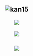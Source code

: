 <h2 align="center">

  
<p align="center">
  
![kan15]([https://user-images.githubusercontent.com/95089355/173207216-961fd3fd-3738-4c3a-a626-8bae694d0aac.gif](https://cdn.discordapp.com/attachments/980185837532770364/1048729436759011328/a_79667bac2eea39ae0a14538c8f636140.gif))

 <img src="https://github-readme-stats.vercel.app/api?username=Blast3x&&show_icons=true&title_color=ffffff&icon_color=bb2acf&text_color=daf7dc&bg_color=151515">
  </p>







<img src="https://cdn.discordapp.com/emojis/961005750841409586.gif?size=44&quality=lossless">
<h2 align="center">
  <img src="https://discord.c99.nl/widget/theme-1/740312549848776766.png">
  

<!---
Blast3x/Blast3x is a ✨ special ✨ repository because its `README.md` (this file) appears on your GitHub profile.
You can click the Preview link to take a look at your changes.
--->
